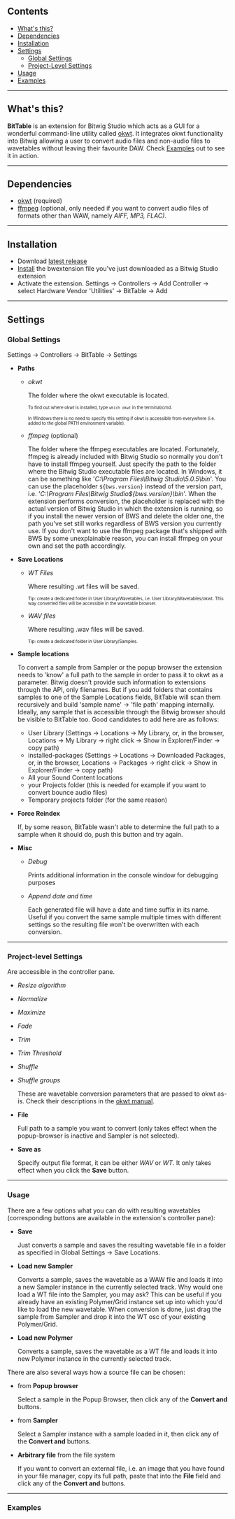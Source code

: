 ## Contents
- [What's this?](#whats-this)
- [Dependencies](#dependencies)
- [Installation](#installation)
- [Settings](#settings)
  - [Global Settings](#global-settings)
  - [Project-Level Settings](#project-level-settings)
- [Usage](#usage)
- [Examples](#examples)

***
## What's this?
**BitTable** is an extension for Bitwig Studio which acts as a GUI for a wonderful command-line utility called [okwt](https://github.com/drzhnn/okwt). It integrates okwt functionality into Bitwig allowing a user to convert audio files and non-audio files to wavetables without leaving their favourite DAW. Check [Examples](#examples) out to see it in action.

***
## Dependencies
- [okwt](https://github.com/drzhnn/okwt) (required)
- [ffmpeg](https://github.com/FFmpeg/FFmpeg) (optional, only needed if you want to convert audio files of formats other than WAW, namely _AIFF, MP3, FLAC)_.

***
## Installation
- Download [latest release](https://github.com/vokinpirks/BitTable/releases/latest)
- [Install](https://www.bitwig.com/support/technical_support/how-do-i-add-a-controller-extension-or-script-17/) the bwextension file you've just downloaded as a Bitwig Studio extension
- Activate the extension. Settings -> Controllers -> Add Controller -> select Hardware Vendor 'Utilities' -> BitTable -> Add 

***
## Settings
### Global Settings
Settings -> Controllers -> BitTable -> Settings 

- **Paths**
  - _okwt_
    
    The folder where the okwt executable is located. 

    <sub><sup>To find out where okwt is installed, type `which okwt` in the terminal/cmd.<sub><sup>
  
    <sub><sup>In Windows there is no need to specify this setting if okwt is accessible from everywhere (i.e. added to the global PATH environment variable). </sup></sub>

  - _ffmpeg_ (optional) 
    
    The folder where the ffmpeg executables are located. Fortunately, ffmpeg is already included with Bitwig Studio so normally you don't have to install ffmpeg yourself. Just specify the path to the folder where the Bitwig Studio executable files are located. In Windows, it can be something like '_C:\Program Files\Bitwig Studio\5.0.5\bin_'. You can use the placeholder `${bws.version}` instead of the version part, i.e. '_C:\Program Files\Bitwig Studio\${bws.version}\bin_'. When the extension performs conversion, the placeholder is replaced with the actual version of Bitwig Studio in which the extension is running, so if you install the newer version of BWS and delete the older one, the path you've set still works regardless of BWS version you currently use. If you don't want to use the ffmpeg package that's shipped with BWS by some unexplainable reason, you can install ffmpeg on your own and set the path accordingly.
  
- **Save Locations**
    - _WT Files_

      Where resulting .wt files will be saved. 

      <sub><sup>Tip: create a dedicated folder in User Library/Wavetables, i.e. User Library/Wavetables/okwt. This way converted files will be accessible in the wavetable browser.</sub></sup> 
    
    - _WAV files_
  
      Where resulting .wav files will be saved.
  
      <sub><sup>Tip: create a dedicated folder in User Library/Samples.<sub><sup>
  
- **Sample locations**

    To convert a sample from Sampler or the popup browser the extension needs to 'know' a full path to the sample in order to pass it to okwt as a parameter. Bitwig doesn't provide such information to extensions through the API, only filenames. But if you add folders that contains samples to one of the Sample Locations fields, BitTable will scan them recursively and build 'sample name' -> 'file path' mapping internally. Ideally, any sample that is accessible through the Bitwig browser should be visible to BitTable too. Good candidates to add here are as follows:
  - User Library (Settings -> Locations -> My Library, or, in the browser, Locations -> My Library -> right click -> Show in Explorer/Finder -> copy path)
  - installed-packages (Settings -> Locations -> Downloaded Packages, or, in the browser, Locations -> Packages -> right click -> Show in Explorer/Finder -> copy path)
  - All your Sound Content locations
  - your Projects folder (this is needed for example if you want to convert bounce audio files)
  - Temporary projects folder (for the same reason)
  
- **Force Reindex**

  If, by some reason, BitTable wasn't able to determine the full path to a sample when it should do, push this button and try again.

- **Misc**
  - _Debug_
    
    Prints additional information in the console window for debugging purposes
  
  - _Append date and time_
    
    Each generated file will have a date and time suffix in its name. Useful if you convert the same sample multiple times with different settings so the resulting file won't be overwritten with each conversion.

***
### Project-level Settings
Are accessible in the controller pane.

- _Resize algorithm_
- _Normalize_ 
- _Maximize_ 
- _Fade_ 
- _Trim_ 
- _Trim Threshold_
- _Shuffle_
- _Shuffle groups_

  These are wavetable conversion parameters that are passed to okwt as-is. Check their descriptions in the [okwt manual](https://github.com/drzhnn/okwt#usage). 

 - **File**

    Full path to a sample you want to convert (only takes effect when the popup-browser is inactive and Sampler is not selected). 

 - **Save as** 

    Specify output file format, it can be either *WAV* or *WT*. It only takes effect when you click the **Save** button.

***
### Usage
There are a few options what you can do with resulting wavetables (corresponding buttons are available in the extension's controller pane):

- **Save**

  Just converts a sample and saves the resulting wavetable file in a folder as specified in Global Settings -> Save Locations.

- **Load new Sampler**

  Converts a sample, saves the wavetable as a WAW file and loads it into a new Sampler instance in the currently selected track. Why would one load a WT file into the Sampler, you may ask? This can be useful if you already have an existing Polymer/Grid instance set up into which you'd like to load the new wavetable. When conversion is done, just drag the sample from Sampler and drop it into the WT osc of your existing Polymer/Grid.

- **Load new Polymer**

  Converts a sample, saves the wavetable as a WT file and loads it into new Polymer instance in the currently selected track.

There are also several ways how a source file can be chosen:
- from **Popup browser**
  
  Select a sample in the Popup Browser, then click any of the **Convert and**  buttons.

- from **Sampler**
  
  Select a Sampler instance with a sample loaded in it, then click any of the **Convert and** buttons.

- **Arbitrary file** from the file system

  If you want to convert an external file, i.e. an image that you have found in your file manager, copy its full path, paste that into the **File** field and click any of the **Convert and** buttons.

***
### Examples





